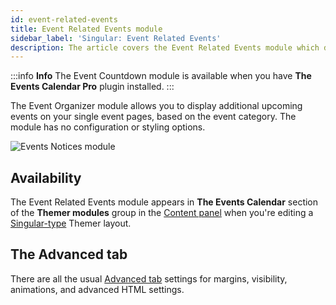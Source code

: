 ```yaml
---
id: event-related-events
title: Event Related Events module
sidebar_label: 'Singular: Event Related Events'
description: The article covers the Event Related Events module which displays an event's organizer details.
---
```


:::info **Info**
The Event Countdown module is available when you have **The Events Calendar Pro** plugin installed.
:::

The Event Organizer module allows you to display additional upcoming events on your single event pages, based on the event category. The module has no configuration or styling options.

![Events Notices module](/img/beaver-themer/integrations--tec--event-related-events--1.jpg)

## Availability

The Event Related Events module appears in **The Events Calendar** section of the **Themer modules** group in the [Content panel](/beaver-builder/getting-started/bb-editor-basics/content-panel) when you're editing a [Singular-type](/layout-types-modules/singular/overview.md) Themer layout.

## The Advanced tab

There are all the usual [Advanced tab](/beaver-builder/layouts/advanced-tab) settings for margins, visibility, animations, and advanced HTML settings.




